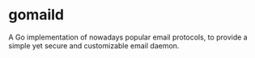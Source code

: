 gomaild
=======

A Go implementation of nowadays popular email protocols, to provide a simple yet secure and customizable email daemon.
